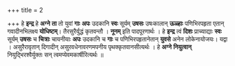 +++
title = 2

+++
हे **इन्द्र** हे **अग्ने** **ता** तो युवां **गाः** **अपः** उदकानि **स्वः** सूर्यम् **उषसः** उषःकालान् **ऊळ्हाः** पणिभिरपहृता एतान् गवादीनभिलक्ष्य **योधिष्टम्**। तैरसुरैर्युद्धं कृतवन्तौ । **नूनम्** इति पादपूरणार्थः । हे **इन्द्र** त्वं **दिशः** प्राच्याद्याः **स्वः** सूर्यम् **उषसः** च **चित्राः** चायनीयाः **अपः** उदकानि च **गाः** च पणिभिरपहृतानेतान् **युवसे** अनेन लोकेनायोजयः। यद्वा । असुरैरावृतान् दिगादीन् असुरवधेनावरणमपनीय पृथक्कृतवानसीत्यर्थः । हे **अग्ने** **नियुत्वान्** नियुद्भिरश्वैर्युक्तः सन् त्वमप्येवमकार्षीरित्यर्थः ॥